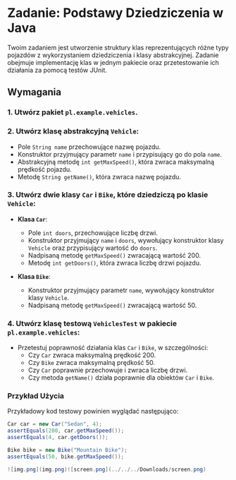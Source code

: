 # Zadanie: Podstawy Dziedziczenia w Java

Twoim zadaniem jest utworzenie struktury klas reprezentujących różne typy pojazdów z wykorzystaniem dziedziczenia i klasy abstrakcyjnej. Zadanie obejmuje implementację klas w jednym pakiecie oraz przetestowanie ich działania za pomocą testów JUnit.

## Wymagania

### 1. Utwórz pakiet `pl.example.vehicles`.

### 2. Utwórz klasę abstrakcyjną `Vehicle`:
- Pole `String name` przechowujące nazwę pojazdu.
- Konstruktor przyjmujący parametr `name` i przypisujący go do pola `name`.
- Abstrakcyjną metodę `int getMaxSpeed()`, która zwraca maksymalną prędkość pojazdu.
- Metodę `String getName()`, która zwraca nazwę pojazdu.

### 3. Utwórz dwie klasy `Car` i `Bike`, które dziedziczą po klasie `Vehicle`:
- **Klasa `Car`**:
    - Pole `int doors`, przechowujące liczbę drzwi.
    - Konstruktor przyjmujący `name` i `doors`, wywołujący konstruktor klasy `Vehicle` oraz przypisujący wartość do `doors`.
    - Nadpisaną metodę `getMaxSpeed()` zwracającą wartość 200.
    - Metodę `int getDoors()`, która zwraca liczbę drzwi pojazdu.

- **Klasa `Bike`**:
    - Konstruktor przyjmujący parametr `name`, wywołujący konstruktor klasy `Vehicle`.
    - Nadpisaną metodę `getMaxSpeed()` zwracającą wartość 50.

### 4. Utwórz klasę testową `VehiclesTest` w pakiecie `pl.example.vehicles`:
- Przetestuj poprawność działania klas `Car` i `Bike`, w szczególności:
    - Czy `Car` zwraca maksymalną prędkość 200.
    - Czy `Bike` zwraca maksymalną prędkość 50.
    - Czy `Car` poprawnie przechowuje i zwraca liczbę drzwi.
    - Czy metoda `getName()` działa poprawnie dla obiektów `Car` i `Bike`.

### Przykład Użycia

Przykładowy kod testowy powinien wyglądać następująco:




```java
Car car = new Car("Sedan", 4);
assertEquals(200, car.getMaxSpeed());
assertEquals(4, car.getDoors());

Bike bike = new Bike("Mountain Bike");
assertEquals(50, bike.getMaxSpeed());

![img.png](img.png)![screen.png](../../../Downloads/screen.png)